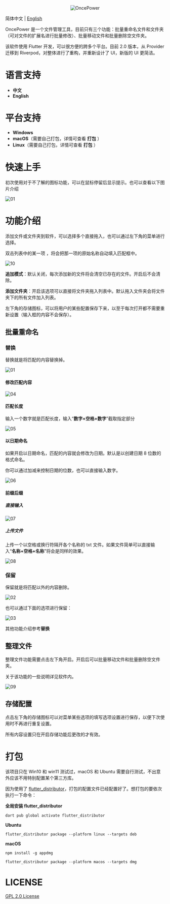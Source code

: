 <div align="center"><img alt="OncePower" src="doc/logo.png"></div>

简体中文 | [English](README-EN.md)

OncePower 是一个文件管理工具，目前只有三个功能：批量重命名文件和文件夹（可对文件的扩展名进行批量修改）、批量移动文件和批量删除空文件夹。

该软件使用 Flutter 开发，可以很方便的跨多个平台。目前 2.0 版本，从 Provider 迁移到 Riverpod，对整体进行了重构，并重新设计了 UI，新版的 UI 更简洁。

# 语言支持
- **中文**
- **English**

# 平台支持

- **Windows**
- **macOS**（需要自己打包，详情可查看 **打包** ）
- **Linux**（需要自己打包，详情可查看 **打包** ）

# 快速上手

初次使用对于不了解的图标功能，可以在鼠标停留后显示提示。也可以查看以下图片介绍

![01](doc/01.png)

# 功能介绍

添加文件或文件夹到软件，可以选择多个直接拖入，也可以通过左下角的菜单进行选择。

双击列表中的某一项 ，将会把那一项的原始名称自动填入匹配框中。

![10](doc/10.gif)

**追加模式**：默认关闭，每次添加新的文件将会清空已存在的文件。开启后不会清除。

**添加文件夹**：开启该选项可以直接将文件夹拖入列表中。默认拖入文件夹会将文件夹下的所有文件加入列表。

左下角的存储图标，可以将用户的某些配置保存下来，以至于每次打开都不需要重新设置（输入框的内容不会保存）。

## 批量重命名

### 替换

替换就是将匹配的内容替换掉。

![01](doc/01.gif)

#### 修改匹配内容

![04](doc/04.gif)

#### 匹配长度

输入一个数字就是匹配长度，输入“**数字+空格+数字**”截取指定部分

![05](doc/05.gif)

#### 以日期命名

如果开启以日期命名，匹配的内容就会修改为日期。默认是以创建日期 8 位数的格式命名。

你可以通过加减来控制日期的位数，也可以直接输入数字。

![06](doc/06.gif)

#### 前缀后缀

##### 直接输入

![07](doc/07.gif)

##### 上传文件

上传一个以空格或换行符隔开各个名称的 txt 文件。如果文件简单可以直接输入“**名称+空格+名称**”将会是同样的效果。

![08](doc/08.gif)

### 保留

保留就是将匹配以外的内容删除。

![02](doc/02.gif)

也可以通过下面的选项进行保留：

![03](doc/03.gif)

其他功能介绍参考**替换**

## 整理文件

整理文件功能需要点击左下角开启。开启后可以批量移动文件和批量删除空文件夹。

关于该功能的一些说明详见软件内。

![09](doc/09.gif)

## 存储配置

点击左下角的存储图标可以对菜单某些选项的填写选项设置进行保存，以便下次使用时不再进行重复设置。

所有内容设置只在开启存储功能后更改的才有效。

# 打包

该项目只在 Win10 和 win11 测试过，macOS 和 Ubuntu 需要自行测试，不出意外应该不用特别配置某个第三方库。

因为使用了 [flutter_distributor](https://distributor.leanflutter.dev/zh-hans/getting-started/)，打包的配置文件已经配置好了。想打包的要依次执行一下命令：

**全局安装 flutter_distributor**

```shell
dart pub global activate flutter_distributor
```

**Ubuntu**

```shell
flutter_distributor package --platform linux --targets deb
```

**macOS**

```shell
npm install -g appdmg
```

```shell
flutter_distributor package --platform macos --targets dmg
```

# LICENSE

[GPL 2.0 License](./LICENSE)



